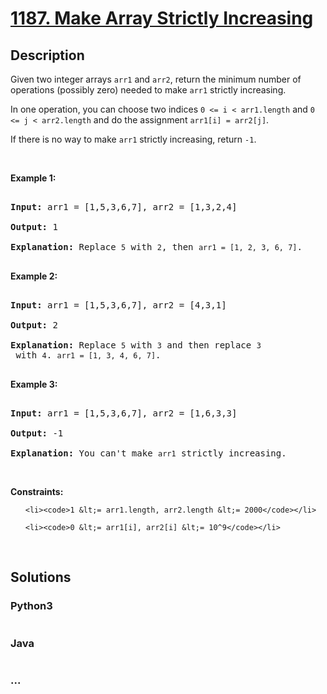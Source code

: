 # [1187. Make Array Strictly Increasing](https://leetcode.com/problems/make-array-strictly-increasing)

## Description
<p>Given two integer arrays&nbsp;<code>arr1</code> and <code>arr2</code>, return the minimum number of operations (possibly zero) needed&nbsp;to make <code>arr1</code> strictly increasing.</p>



<p>In one operation, you can choose two indices&nbsp;<code>0 &lt;=&nbsp;i &lt; arr1.length</code>&nbsp;and&nbsp;<code>0 &lt;= j &lt; arr2.length</code>&nbsp;and do the assignment&nbsp;<code>arr1[i] = arr2[j]</code>.</p>



<p>If there is no way to make&nbsp;<code>arr1</code>&nbsp;strictly increasing,&nbsp;return&nbsp;<code>-1</code>.</p>



<p>&nbsp;</p>

<p><strong>Example 1:</strong></p>



<pre>

<strong>Input:</strong> arr1 = [1,5,3,6,7], arr2 = [1,3,2,4]

<strong>Output:</strong> 1

<strong>Explanation:</strong> Replace <code>5</code> with <code>2</code>, then <code>arr1 = [1, 2, 3, 6, 7]</code>.

</pre>



<p><strong>Example 2:</strong></p>



<pre>

<strong>Input:</strong> arr1 = [1,5,3,6,7], arr2 = [4,3,1]

<strong>Output:</strong> 2

<strong>Explanation:</strong> Replace <code>5</code> with <code>3</code> and then replace <code>3</code> with <code>4</code>. <code>arr1 = [1, 3, 4, 6, 7]</code>.

</pre>



<p><strong>Example 3:</strong></p>



<pre>

<strong>Input:</strong> arr1 = [1,5,3,6,7], arr2 = [1,6,3,3]

<strong>Output:</strong> -1

<strong>Explanation:</strong> You can&#39;t make <code>arr1</code> strictly increasing.</pre>



<p>&nbsp;</p>

<p><strong>Constraints:</strong></p>



<ul>

	<li><code>1 &lt;= arr1.length, arr2.length &lt;= 2000</code></li>

	<li><code>0 &lt;= arr1[i], arr2[i] &lt;= 10^9</code></li>

</ul>



<p>&nbsp;</p>


## Solutions


<!-- tabs:start -->

### **Python3**

```python

```

### **Java**

```java

```

### **...**
```

```

<!-- tabs:end -->